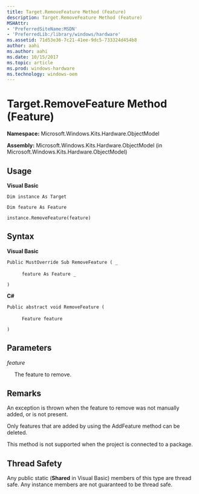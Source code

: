 ```yaml
---
title: Target.RemoveFeature Method (Feature)
description: Target.RemoveFeature Method (Feature)
MSHAttr:
- 'PreferredSiteName:MSDN'
- 'PreferredLib:/library/windows/hardware'
ms.assetid: 71d53e36-7c21-41ee-9dc5-733324d454b8
author: aahi
ms.author: aahi
ms.date: 10/15/2017
ms.topic: article
ms.prod: windows-hardware
ms.technology: windows-oem
---
```


# Target.RemoveFeature Method (Feature)


**Namespace:** Microsoft.Windows.Kits.Hardware.ObjectModel

**Assembly:** Microsoft.Windows.Kits.Hardware.ObjectModel (in Microsoft.Windows.Kits.Hardware.ObjectModel)

## <span id="Usage"></span><span id="usage"></span><span id="USAGE"></span>Usage


**Visual Basic**

`Dim instance As Target`

`Dim feature As Feature`

`instance.RemoveFeature(feature)`

## <span id="Syntax"></span><span id="syntax"></span><span id="SYNTAX"></span>Syntax


**Visual Basic**

`Public MustOverride Sub RemoveFeature ( _`

          `feature As Feature _`

`)`

**C#**

`Public abstract void RemoveFeature (`

          `Feature feature`

`)`

## <span id="Parameters"></span><span id="parameters"></span><span id="PARAMETERS"></span>Parameters


*feature*

     The feature to remove.

## <span id="Remarks"></span><span id="remarks"></span><span id="REMARKS"></span>Remarks


An exception is thrown when the feature to remove was not manually added, or is not present.

Only features that are added by using the AddFeature method can be deleted.

This method is not supported when the project is connected to a package.

## <span id="Thread_Safety"></span><span id="thread_safety"></span><span id="THREAD_SAFETY"></span>Thread Safety


Any public static (**Shared** in Visual Basic) members of this type are thread safe. Any instance members are not guaranteed to be thread safe.

 

 






